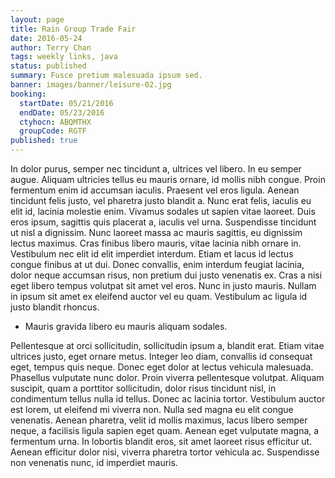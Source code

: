 ```yaml
---
layout: page
title: Rain Group Trade Fair
date: 2016-05-24
author: Terry Chan
tags: weekly links, java
status: published
summary: Fusce pretium malesuada ipsum sed.
banner: images/banner/leisure-02.jpg
booking:
  startDate: 05/21/2016
  endDate: 05/23/2016
  ctyhocn: ABQMTHX
  groupCode: RGTF
published: true
---
```

In dolor purus, semper nec tincidunt a, ultrices vel libero. In eu semper augue. Aliquam ultricies tellus eu mauris ornare, id mollis nibh congue. Proin fermentum enim id accumsan iaculis. Praesent vel eros ligula. Aenean tincidunt felis justo, vel pharetra justo blandit a. Nunc erat felis, iaculis eu elit id, lacinia molestie enim. Vivamus sodales ut sapien vitae laoreet. Duis eros ipsum, sagittis quis placerat a, iaculis vel urna. Suspendisse tincidunt ut nisl a dignissim. Nunc laoreet massa ac mauris sagittis, eu dignissim lectus maximus.
Cras finibus libero mauris, vitae lacinia nibh ornare in. Vestibulum nec elit id elit imperdiet interdum. Etiam et lacus id lectus congue finibus at ut dui. Donec convallis, enim interdum feugiat lacinia, dolor neque accumsan risus, non pretium dui justo venenatis ex. Cras a nisi eget libero tempus volutpat sit amet vel eros. Nunc in justo mauris. Nullam in ipsum sit amet ex eleifend auctor vel eu quam. Vestibulum ac ligula id justo blandit rhoncus.

* Mauris gravida libero eu mauris aliquam sodales.

Pellentesque at orci sollicitudin, sollicitudin ipsum a, blandit erat. Etiam vitae ultrices justo, eget ornare metus. Integer leo diam, convallis id consequat eget, tempus quis neque. Donec eget dolor at lectus vehicula malesuada. Phasellus vulputate nunc dolor. Proin viverra pellentesque volutpat. Aliquam suscipit, quam a porttitor sollicitudin, dolor risus tincidunt nisl, in condimentum tellus nulla id tellus. Donec ac lacinia tortor. Vestibulum auctor est lorem, ut eleifend mi viverra non. Nulla sed magna eu elit congue venenatis. Aenean pharetra, velit id mollis maximus, lacus libero semper neque, a facilisis ligula sapien eget quam. Aenean eget vulputate magna, a fermentum urna. In lobortis blandit eros, sit amet laoreet risus efficitur ut. Aenean efficitur dolor nisi, viverra pharetra tortor vehicula ac. Suspendisse non venenatis nunc, id imperdiet mauris.
